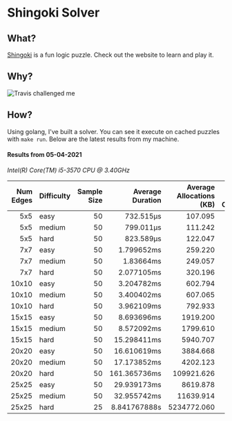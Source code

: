 # Shingoki Solver

## What?
[Shingoki](https://www.puzzle-shingoki.com) is a fun logic puzzle. Check out the website to learn and play it.

## Why?

![Travis challenged me](https://user-images.githubusercontent.com/23204038/112846696-f1f1fb00-906b-11eb-9693-3130ce4e78d7.png)

## How?

Using golang, I've built a solver. You can see it execute on cached puzzles with `make run`. Below are the latest results from my machine.

</startResults>

#### Results from 05-04-2021

_Intel(R) Core(TM) i5-3570 CPU @ 3.40GHz_

|Num Edges|Difficulty|Sample Size|Average Duration|Average Allocations (KB)|Average Garbage Collections|Average GC Pause|
|-:|-|-:|-:|-:|-:|-:|
|5x5|easy|50|732.515µs|107.095|0.00|0s|
|5x5|medium|50|799.011µs|111.242|0.00|0s|
|5x5|hard|50|823.589µs|122.047|0.00|0s|
|7x7|easy|50|1.799652ms|259.220|0.00|0s|
|7x7|medium|50|1.83664ms|249.057|0.00|0s|
|7x7|hard|50|2.077105ms|320.196|0.00|0s|
|10x10|easy|50|3.204782ms|602.794|0.00|0s|
|10x10|medium|50|3.400402ms|607.065|0.00|0s|
|10x10|hard|50|3.962109ms|792.933|0.00|0s|
|15x15|easy|50|8.693696ms|1919.200|0.00|0s|
|15x15|medium|50|8.572092ms|1799.610|0.00|0s|
|15x15|hard|50|15.298411ms|5940.707|0.08|10.27µs|
|20x20|easy|50|16.610619ms|3884.668|0.00|0s|
|20x20|medium|50|17.173852ms|4202.123|0.02|981ns|
|20x20|hard|50|161.365736ms|109921.626|1.58|175.903µs|
|25x25|easy|50|29.939173ms|8619.878|0.02|1.225µs|
|25x25|medium|50|32.955742ms|11639.914|0.12|19.286µs|
|25x25|hard|25|8.841767888s|5234772.060|35.96|4.538768ms|
